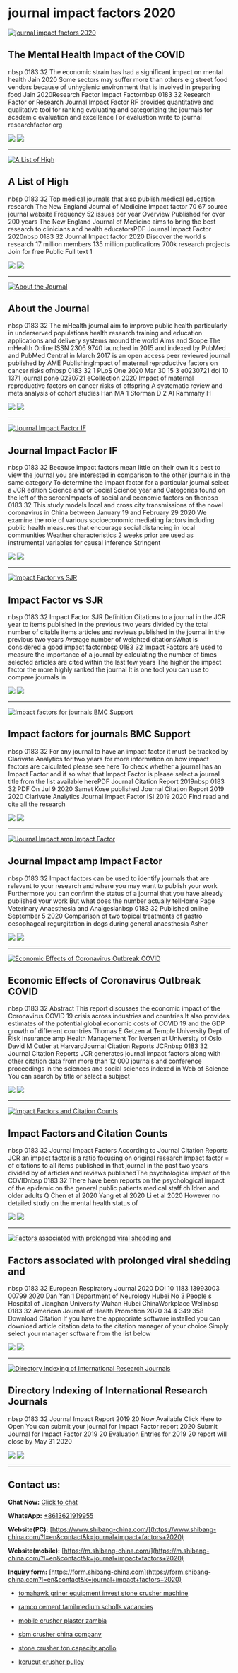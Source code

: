 # journal impact factors 2020

<a href="https://swt.shibang-china.com/?l=en&img&k=journal+impact+factors+2020" target="_blank">![journal impact factors 2020](http://static.shibang-china.com/all-800x300/894.jpg)</a>

## The Mental Health Impact of the COVID
nbsp 0183 32 The economic strain has had a significant impact on mental health Jain 2020 Some sectors may suffer more than others e g street food vendors because of unhygienic environment that is involved in preparing food Jain 2020Research Factor Impact Factornbsp 0183 32 Research Factor or Research Journal Impact Factor RF provides quantitative and qualitative tool for ranking evaluating and categorizing the journals for academic evaluation and excellence For evaluation write to journal researchfactor org


<a href="https://whatsapp.shibangsoft.com/WhatsApp.php" target="_blank" title="WhatsApp">![](http://static.shibang-china.com/icon/whatsapp.png)</a> <a href="https://swt.shibang-china.com/?l=en&icon&k=journal+impact+factors+2020" target="_blank">![](http://static.shibang-china.com/icon/chat-en.png)</a>

---

<a href="https://swt.shibang-china.com/?l=en&img&k=journal+impact+factors+2020" target="_blank">![A List of High](http://static.shibang-china.com/all-800x300/1390.jpg)</a>

## A List of High
nbsp 0183 32 Top medical journals that also publish medical education research The New England Journal of Medicine Impact factor 70 67 source journal website Frequency 52 issues per year Overview Published for over 200 years The New England Journal of Medicine aims to bring the best research to clinicians and health educatorsPDF Journal Impact Factor 2020nbsp 0183 32 Journal Impact factor 2020 Discover the world s research 17 million members 135 million publications 700k research projects Join for free Public Full text 1


<a href="https://whatsapp.shibangsoft.com/WhatsApp.php" target="_blank" title="WhatsApp">![](http://static.shibang-china.com/icon/whatsapp.png)</a> <a href="https://swt.shibang-china.com/?l=en&icon&k=journal+impact+factors+2020" target="_blank">![](http://static.shibang-china.com/icon/chat-en.png)</a>

---

<a href="https://swt.shibang-china.com/?l=en&img&k=journal+impact+factors+2020" target="_blank">![About the Journal](http://static.shibang-china.com/all-800x300/1444.jpg)</a>

## About the Journal
nbsp 0183 32 The mHealth journal aim to improve public health particularly in underserved populations health research training and education applications and delivery systems around the world Aims and Scope The mHealth Online ISSN 2306 9740 launched in 2015 and indexed by PubMed and PubMed Central in March 2017 is an open access peer reviewed journal published by AME PublishingImpact of maternal reproductive factors on cancer risks ofnbsp 0183 32 1 PLoS One 2020 Mar 30 15 3 e0230721 doi 10 1371 journal pone 0230721 eCollection 2020 Impact of maternal reproductive factors on cancer risks of offspring A systematic review and meta analysis of cohort studies Han MA 1 Storman D 2 Al Rammahy H


<a href="https://whatsapp.shibangsoft.com/WhatsApp.php" target="_blank" title="WhatsApp">![](http://static.shibang-china.com/icon/whatsapp.png)</a> <a href="https://swt.shibang-china.com/?l=en&icon&k=journal+impact+factors+2020" target="_blank">![](http://static.shibang-china.com/icon/chat-en.png)</a>

---

<a href="https://swt.shibang-china.com/?l=en&img&k=journal+impact+factors+2020" target="_blank">![Journal Impact Factor IF](http://static.shibang-china.com/all-800x300/627.jpg)</a>

## Journal Impact Factor IF
nbsp 0183 32 Because impact factors mean little on their own it s best to view the journal you are interested in comparison to the other journals in the same category To determine the impact factor for a particular journal select a JCR edition Science and or Social Science year and Categories found on the left of the screenImpacts of social and economic factors on thenbsp 0183 32 This study models local and cross city transmissions of the novel coronavirus in China between January 19 and February 29 2020 We examine the role of various socioeconomic mediating factors including public health measures that encourage social distancing in local communities Weather characteristics 2 weeks prior are used as instrumental variables for causal inference Stringent


<a href="https://whatsapp.shibangsoft.com/WhatsApp.php" target="_blank" title="WhatsApp">![](http://static.shibang-china.com/icon/whatsapp.png)</a> <a href="https://swt.shibang-china.com/?l=en&icon&k=journal+impact+factors+2020" target="_blank">![](http://static.shibang-china.com/icon/chat-en.png)</a>

---

<a href="https://swt.shibang-china.com/?l=en&img&k=journal+impact+factors+2020" target="_blank">![Impact Factor vs SJR](http://static.shibang-china.com/all-800x300/396.jpg)</a>

## Impact Factor vs SJR
nbsp 0183 32 Impact Factor SJR Definition Citations to a journal in the JCR year to items published in the previous two years divided by the total number of citable items articles and reviews published in the journal in the previous two years Average number of weighted citationsWhat is considered a good impact factornbsp 0183 32 Impact Factors are used to measure the importance of a journal by calculating the number of times selected articles are cited within the last few years The higher the impact factor the more highly ranked the journal It is one tool you can use to compare journals in


<a href="https://whatsapp.shibangsoft.com/WhatsApp.php" target="_blank" title="WhatsApp">![](http://static.shibang-china.com/icon/whatsapp.png)</a> <a href="https://swt.shibang-china.com/?l=en&icon&k=journal+impact+factors+2020" target="_blank">![](http://static.shibang-china.com/icon/chat-en.png)</a>

---

<a href="https://swt.shibang-china.com/?l=en&img&k=journal+impact+factors+2020" target="_blank">![Impact factors for journals BMC Support](http://static.shibang-china.com/all-800x300/897.jpg)</a>

## Impact factors for journals BMC Support
nbsp 0183 32 For any journal to have an impact factor it must be tracked by Clarivate Analytics for two years for more information on how impact factors are calculated please see here To check whether a journal has an Impact Factor and if so what that Impact Factor is please select a journal title from the list available herePDF Journal Citation Report 2019nbsp 0183 32 PDF On Jul 9 2020 Samet Kose published Journal Citation Report 2019 2020 Clarivate Analytics Journal Impact Factor ISI 2019 2020 Find read and cite all the research


<a href="https://whatsapp.shibangsoft.com/WhatsApp.php" target="_blank" title="WhatsApp">![](http://static.shibang-china.com/icon/whatsapp.png)</a> <a href="https://swt.shibang-china.com/?l=en&icon&k=journal+impact+factors+2020" target="_blank">![](http://static.shibang-china.com/icon/chat-en.png)</a>

---

<a href="https://swt.shibang-china.com/?l=en&img&k=journal+impact+factors+2020" target="_blank">![Journal Impact amp Impact Factor](http://static.shibang-china.com/all-800x300/1273.jpg)</a>

## Journal Impact amp Impact Factor
nbsp 0183 32 Impact factors can be used to identify journals that are relevant to your research and where you may want to publish your work Furthermore you can confirm the status of a journal that you have already published your work But what does the number actually tellHome Page Veterinary Anaesthesia and Analgesianbsp 0183 32 Published online September 5 2020 Comparison of two topical treatments of gastro oesophageal regurgitation in dogs during general anaesthesia Asher


<a href="https://whatsapp.shibangsoft.com/WhatsApp.php" target="_blank" title="WhatsApp">![](http://static.shibang-china.com/icon/whatsapp.png)</a> <a href="https://swt.shibang-china.com/?l=en&icon&k=journal+impact+factors+2020" target="_blank">![](http://static.shibang-china.com/icon/chat-en.png)</a>

---

<a href="https://swt.shibang-china.com/?l=en&img&k=journal+impact+factors+2020" target="_blank">![Economic Effects of Coronavirus Outbreak COVID](http://static.shibang-china.com/all-800x300/551.jpg)</a>

## Economic Effects of Coronavirus Outbreak COVID
nbsp 0183 32 Abstract This report discusses the economic impact of the Coronavirus COVID 19 crisis across industries and countries It also provides estimates of the potential global economic costs of COVID 19 and the GDP growth of different countries Thomas E Getzen at Temple University Dept of Risk Insurance amp Health Management Tor Iversen at University of Oslo David M Cutler at HarvardJournal Citation Reports JCRnbsp 0183 32 Journal Citation Reports JCR generates journal impact factors along with other citation data from more than 12 000 journals and conference proceedings in the sciences and social sciences indexed in Web of Science You can search by title or select a subject


<a href="https://whatsapp.shibangsoft.com/WhatsApp.php" target="_blank" title="WhatsApp">![](http://static.shibang-china.com/icon/whatsapp.png)</a> <a href="https://swt.shibang-china.com/?l=en&icon&k=journal+impact+factors+2020" target="_blank">![](http://static.shibang-china.com/icon/chat-en.png)</a>

---

<a href="https://swt.shibang-china.com/?l=en&img&k=journal+impact+factors+2020" target="_blank">![Impact Factors and Citation Counts](http://static.shibang-china.com/all-800x300/358.jpg)</a>

## Impact Factors and Citation Counts
nbsp 0183 32 Journal Impact Factors According to Journal Citation Reports JCR an impact factor is a ratio focusing on original research Impact factor = of citations to all items published in that journal in the past two years divided by of articles and reviews publishedThe psychological impact of the COVIDnbsp 0183 32 There have been reports on the psychological impact of the epidemic on the general public patients medical staff children and older adults Q Chen et al 2020 Yang et al 2020 Li et al 2020 However no detailed study on the mental health status of


<a href="https://whatsapp.shibangsoft.com/WhatsApp.php" target="_blank" title="WhatsApp">![](http://static.shibang-china.com/icon/whatsapp.png)</a> <a href="https://swt.shibang-china.com/?l=en&icon&k=journal+impact+factors+2020" target="_blank">![](http://static.shibang-china.com/icon/chat-en.png)</a>

---

<a href="https://swt.shibang-china.com/?l=en&img&k=journal+impact+factors+2020" target="_blank">![Factors associated with prolonged viral shedding and](http://static.shibang-china.com/all-800x300/195.jpg)</a>

## Factors associated with prolonged viral shedding and
nbsp 0183 32 European Respiratory Journal 2020 DOI 10 1183 13993003 00799 2020 Dan Yan 1 Department of Neurology Hubei No 3 People s Hospital of Jianghan University Wuhan Hubei ChinaWorkplace Wellnbsp 0183 32 American Journal of Health Promotion 2020 34 4 349 358 Download Citation If you have the appropriate software installed you can download article citation data to the citation manager of your choice Simply select your manager software from the list below


<a href="https://whatsapp.shibangsoft.com/WhatsApp.php" target="_blank" title="WhatsApp">![](http://static.shibang-china.com/icon/whatsapp.png)</a> <a href="https://swt.shibang-china.com/?l=en&icon&k=journal+impact+factors+2020" target="_blank">![](http://static.shibang-china.com/icon/chat-en.png)</a>

---

<a href="https://swt.shibang-china.com/?l=en&img&k=journal+impact+factors+2020" target="_blank">![Directory Indexing of International Research Journals](http://static.shibang-china.com/all-800x300/1213.jpg)</a>

## Directory Indexing of International Research Journals
nbsp 0183 32 Journal Impact Report 2019 20 Now Available Click Here to Open You can submit your journal for Impact Factor report 2020 Submit Journal for Impact Factor 2019 20 Evaluation Entries for 2019 20 report will close by May 31 2020

<a href="https://whatsapp.shibangsoft.com/WhatsApp.php" target="_blank" title="WhatsApp">![](http://static.shibang-china.com/icon/whatsapp.png)</a> <a href="https://swt.shibang-china.com/?l=en&icon&k=journal+impact+factors+2020" target="_blank">![](http://static.shibang-china.com/icon/chat-en.png)</a>

---
## Contact us:

**Chat Now:** [Click to chat](https://swt.shibang-china.com?l=en&contact&k=journal+impact+factors+2020)

**WhatsApp:**  [+8613621919955](https://whatsapp.shibangsoft.com/WhatsApp.php)

**Website(PC):** [https://www.shibang-china.com/](https://www.shibang-china.com/?l=en&contact&k=journal+impact+factors+2020)

**Website(mobile):** [https://m.shibang-china.com/](https://m.shibang-china.com/?l=en&contact&k=journal+impact+factors+2020)

**Inquiry form:** [https://form.shibang-china.com](https://form.shibang-china.com?l=en&contact&k=journal+impact+factors+2020)

* [tomahawk griner equipment invest stone crusher machine](../167/tomahawk%20griner%20equipment%20invest%20stone%20crusher%20machine.md)

* [ramco cement tamilmedium scholls vacancies](../163/ramco%20cement%20tamilmedium%20scholls%20vacancies.md)

* [mobile crusher plaster zambia](../167/mobile%20crusher%20plaster%20zambia.md)

* [sbm crusher china company](../167/sbm%20crusher%20china%20company.md)

* [stone crusher ton capacity apollo](../164/stone%20crusher%20ton%20capacity%20apollo.md)

* [kerucut crusher pulley](../166/kerucut%20crusher%20pulley.md)